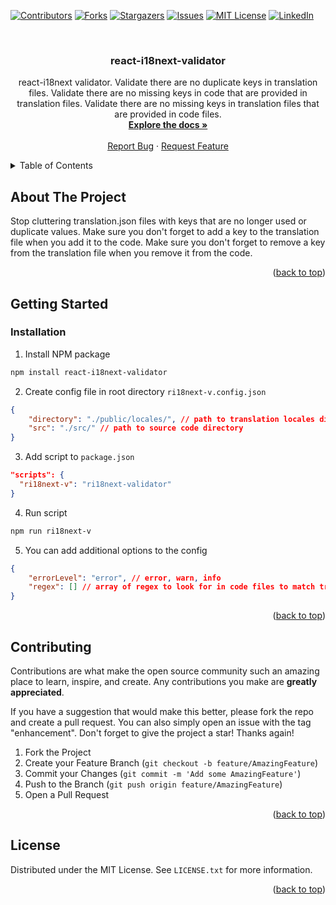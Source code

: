 <!-- Improved compatibility of back to top link: See: https://github.com/othneildrew/Best-README-Template/pull/73 -->

<a name="readme-top"></a>

<!--
*** Thanks for checking out the Best-README-Template. If you have a suggestion
*** that would make this better, please fork the repo and create a pull request
*** or simply open an issue with the tag "enhancement".
*** Don't forget to give the project a star!
*** Thanks again! Now go create something AMAZING! :D
-->

<!-- PROJECT SHIELDS -->
<!--
*** I'm using markdown "reference style" links for readability.
*** Reference links are enclosed in brackets [ ] instead of parentheses ( ).
*** See the bottom of this document for the declaration of the reference variables
*** for contributors-url, forks-url, etc. This is an optional, concise syntax you may use.
*** https://www.markdownguide.org/basic-syntax/#reference-style-links
-->

[![Contributors][contributors-shield]][contributors-url]
[![Forks][forks-shield]][forks-url]
[![Stargazers][stars-shield]][stars-url]
[![Issues][issues-shield]][issues-url]
[![MIT License][license-shield]][license-url]
[![LinkedIn][linkedin-shield]][linkedin-url]

<br />
<div align="center">

<h3 align="center">react-i18next-validator</h3>

  <p align="center">
    react-i18next validator. Validate there are no duplicate keys in translation files. Validate there are no missing keys in code that are provided in translation files. Validate there are no missing keys in translation files that are provided in code files.
    <br />
    <a href="https://vladavox.github.io/react-i18next-validator/"><strong>Explore the docs »</strong></a>
    <br />
    <br />
    <a href="https://github.com/vladavoX/react-i18next-validator/issues">Report Bug</a>
    ·
    <a href="https://github.com/vladavoX/react-i18next-validator/issues">Request Feature</a>
  </p>
</div>

<!-- TABLE OF CONTENTS -->
<details>
  <summary>Table of Contents</summary>
  <ol>
    <li>
      <a href="#about-the-project">About The Project</a>
    </li>
    <li>
      <a href="#getting-started">Getting Started</a>
      <ul>
        <li><a href="#installation">Installation</a></li>
      </ul>
    </li>
    <li><a href="#contributing">Contributing</a></li>
    <li><a href="#license">License</a></li>
  </ol>
</details>

<!-- ABOUT THE PROJECT -->

## About The Project

Stop cluttering translation.json files with keys that are no longer used or duplicate values. Make sure you don't forget to add a key to the translation file when you add it to the code. Make sure you don't forget to remove a key from the translation file when you remove it from the code.

<p align="right">(<a href="#readme-top">back to top</a>)</p>

<!-- GETTING STARTED -->

## Getting Started

### Installation

1. Install NPM package

```sh
npm install react-i18next-validator
```

2. Create config file in root directory `ri18next-v.config.json`

```json
{
	"directory": "./public/locales/", // path to translation locales directory
	"src": "./src/" // path to source code directory
}
```

3. Add script to `package.json`

```json
"scripts": {
  "ri18next-v": "ri18next-validator"
}
```

4. Run script

```sh
npm run ri18next-v
```

5. You can add additional options to the config

```json
{
	"errorLevel": "error", // error, warn, info
	"regex": [] // array of regex to look for in code files to match translation keys
}
```

<p align="right">(<a href="#readme-top">back to top</a>)</p>

<!-- CONTRIBUTING -->

## Contributing

Contributions are what make the open source community such an amazing place to learn, inspire, and create. Any contributions you make are **greatly appreciated**.

If you have a suggestion that would make this better, please fork the repo and create a pull request. You can also simply open an issue with the tag "enhancement".
Don't forget to give the project a star! Thanks again!

1. Fork the Project
2. Create your Feature Branch (`git checkout -b feature/AmazingFeature`)
3. Commit your Changes (`git commit -m 'Add some AmazingFeature'`)
4. Push to the Branch (`git push origin feature/AmazingFeature`)
5. Open a Pull Request

<p align="right">(<a href="#readme-top">back to top</a>)</p>

<!-- LICENSE -->

## License

Distributed under the MIT License. See `LICENSE.txt` for more information.

<p align="right">(<a href="#readme-top">back to top</a>)</p>

<!-- MARKDOWN LINKS & IMAGES -->
<!-- https://www.markdownguide.org/basic-syntax/#reference-style-links -->

[contributors-shield]: https://img.shields.io/github/contributors/vladavoX/react-i18next-validator.svg?style=for-the-badge
[contributors-url]: https://github.com/vladavoX/react-i18next-validator/graphs/contributors
[forks-shield]: https://img.shields.io/github/forks/vladavoX/react-i18next-validator.svg?style=for-the-badge
[forks-url]: https://github.com/vladavoX/react-i18next-validator/network/members
[stars-shield]: https://img.shields.io/github/stars/vladavoX/react-i18next-validator.svg?style=for-the-badge
[stars-url]: https://github.com/vladavoX/react-i18next-validator/stargazers
[issues-shield]: https://img.shields.io/github/issues/vladavoX/react-i18next-validator.svg?style=for-the-badge
[issues-url]: https://github.com/vladavoX/react-i18next-validator/issues
[license-shield]: https://img.shields.io/github/license/vladavoX/react-i18next-validator.svg?style=for-the-badge
[license-url]: https://github.com/vladavoX/react-i18next-validator/blob/master/LICENSE.txt
[linkedin-shield]: https://img.shields.io/badge/-LinkedIn-black.svg?style=for-the-badge&logo=linkedin&colorB=555
[linkedin-url]: https://linkedin.com/in/va99
